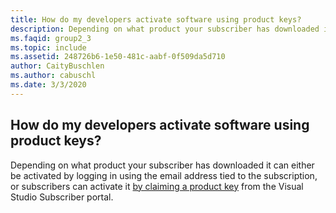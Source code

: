 ```yaml
---
title: How do my developers activate software using product keys?
description: Depending on what product your subscriber has downloaded it can either be activated by logging in using the email address tied to the...
ms.faqid: group2_3
ms.topic: include
ms.assetid: 248726b6-1e50-481c-aabf-0f509da5d710
author: CaityBuschlen
ms.author: cabuschl
ms.date: 3/3/2020
---
```


## How do my developers activate software using product keys?

Depending on what product your subscriber has downloaded it can either be activated by logging in using the email address tied to the subscription, or subscribers can activate it [by claiming a product key](https://docs.microsoft.com/visualstudio/subscriptions/product-keys) from the Visual Studio Subscriber portal.
